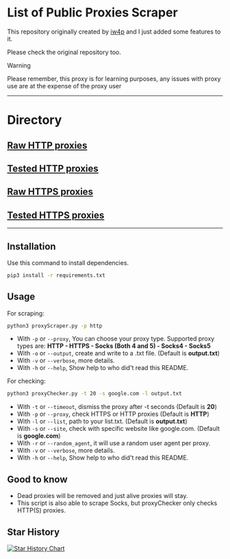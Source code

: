 # List of Public Proxies Scraper

This repository originally created by [iw4p](https://github.com/iw4p/proxy-scraper) and I just added some features to it.

Please check the original repository too.

> [!WARNING]  
> Please remember, this proxy is for learning purposes, any issues with proxy use are at the expense of the proxy user

___

# Directory

## [Raw HTTP proxies](https://github.com/Vann-Dev/proxy-list/blob/main/proxies/http.txt)
## [Tested HTTP proxies](https://github.com/Vann-Dev/proxy-list/blob/main/proxies/http-tested/)

## [Raw HTTPS proxies](https://github.com/Vann-Dev/proxy-list/blob/main/proxies/https.txt)
## [Tested HTTPS proxies](https://github.com/Vann-Dev/proxy-list/blob/main/proxies/https-tested/)

___

## Installation

Use this command to install dependencies.


```bash
pip3 install -r requirements.txt
```

## Usage

For scraping:

```bash
python3 proxyScraper.py -p http
```
* With `-p` or `--proxy`, You can choose your proxy type. Supported proxy types are: **HTTP - HTTPS - Socks (Both 4 and 5) - Socks4 - Socks5** 
* With `-o` or `--output`, create and write to a .txt file. (Default is **output.txt**)
* With `-v` or `--verbose`, more details.
* With `-h` or `--help`, Show help to who did't read this README.

For checking:

```bash
python3 proxyChecker.py -t 20 -s google.com -l output.txt
```

* With `-t` or `--timeout`, dismiss the proxy after -t seconds (Default is **20**)
* With `-p` or `--proxy`, check HTTPS or HTTP proxies (Default is **HTTP**)
* With `-l` or `--list`, path to your list.txt. (Default is **output.txt**)
* With `-s` or `--site`, check with specific website like google.com. (Default is **google.com**)
* With `-r` or `--random_agent`, it will use a random user agent per proxy.
* With `-v` or `--verbose`, more details.
* With `-h` or `--help`, Show help to who did't read this README.

## Good to know
* Dead proxies will be removed and just alive proxies will stay.
* This script is also able to scrape Socks, but proxyChecker only checks HTTP(S) proxies.

## Star History

[![Star History Chart](https://api.star-history.com/svg?repos=vann-dev/proxy-list,Vann-Dev/proxy-list&type=Date)](https://star-history.com/#vann-dev/proxy-list&Vann-Dev/proxy-list&Date)


